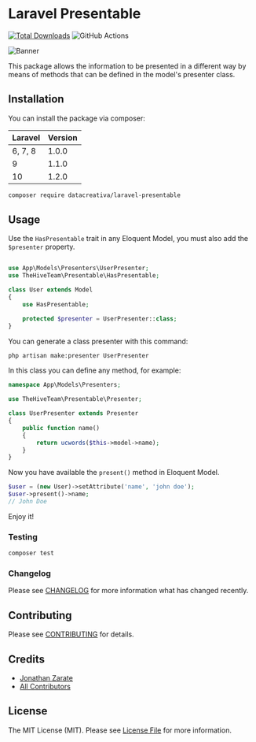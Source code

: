 # Laravel Presentable

[![Total Downloads](https://img.shields.io/packagist/dt/datacreativa/laravel-presentable.svg?style=flat-square)](https://packagist.org/packages/datacreativa/laravel-presentable)
![GitHub Actions](https://github.com/datacreativa/laravel-presentable/actions/workflows/main.yml/badge.svg)

![Banner](https://banners.beyondco.de/Laravel%20Presentable.png?theme=light&packageManager=composer+require&packageName=datacreativa%2Flaravel-presentable&pattern=bubbles&style=style_1&description=Create+presenters+for+Eloquent+Models&md=1&showWatermark=1&fontSize=100px&images=https%3A%2F%2Flaravel.com%2Fimg%2Flogomark.min.svg)

This package allows the information to be presented in a different way by means of methods that can be defined in the model's presenter class.

## Installation

You can install the package via composer:

| Laravel | Version |
|---------|---------|
| 6, 7, 8 | 1.0.0   |
| 9       | 1.1.0   |
| 10      | 1.2.0   |

```bash
composer require datacreativa/laravel-presentable
```

## Usage

Use the `HasPresentable` trait in any Eloquent Model, you must also add the `$presenter` property.

```php

use App\Models\Presenters\UserPresenter;
use TheHiveTeam\Presentable\HasPresentable;

class User extends Model
{
    use HasPresentable;

    protected $presenter = UserPresenter::class;
}

```

You can generate a class presenter with this command:

```bash
php artisan make:presenter UserPresenter
```

In this class you can define any method, for example:

```php
namespace App\Models\Presenters;

use TheHiveTeam\Presentable\Presenter;

class UserPresenter extends Presenter
{
    public function name()
    {
        return ucwords($this->model->name);
    }
}
```

Now you have available the `present()` method in Eloquent Model.

```php
$user = (new User)->setAttribute('name', 'john doe');
$user->present()->name;
// John Doe
```

Enjoy it!

### Testing

```bash
composer test
```

### Changelog

Please see [CHANGELOG](CHANGELOG.md) for more information what has changed recently.

## Contributing

Please see [CONTRIBUTING](CONTRIBUTING.md) for details.

## Credits

-   [Jonathan Zarate](https://github.com/zaratedev)
-   [All Contributors](../../contributors)

## License

The MIT License (MIT). Please see [License File](LICENSE.md) for more information.
